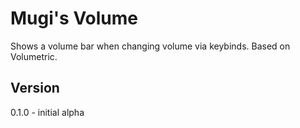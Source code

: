 # Mugi's Volume

Shows a volume bar when changing volume via keybinds. Based on Volumetric.

## Version

0.1.0 - initial alpha

